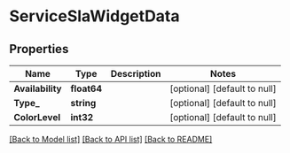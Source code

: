 # ServiceSlaWidgetData

## Properties
Name | Type | Description | Notes
------------ | ------------- | ------------- | -------------
**Availability** | **float64** |  | [optional] [default to null]
**Type_** | **string** |  | [optional] [default to null]
**ColorLevel** | **int32** |  | [optional] [default to null]

[[Back to Model list]](../README.md#documentation-for-models) [[Back to API list]](../README.md#documentation-for-api-endpoints) [[Back to README]](../README.md)


